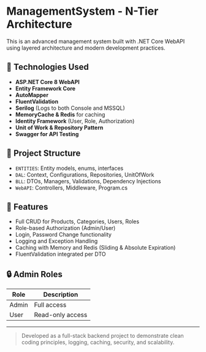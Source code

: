 # ManagementSystem - N-Tier Architecture

This is an advanced management system built with .NET Core WebAPI using layered architecture and modern development practices.

## 🔧 Technologies Used
- **ASP.NET Core 8 WebAPI**
- **Entity Framework Core**
- **AutoMapper**
- **FluentValidation**
- **Serilog** (Logs to both Console and MSSQL)
- **MemoryCache & Redis** for caching
- **Identity Framework** (User, Role, Authorization)
- **Unit of Work & Repository Pattern**
- **Swagger for API Testing**

## 📁 Project Structure
- `ENTITIES`: Entity models, enums, interfaces
- `DAL`: Context, Configurations, Repositories, UnitOfWork
- `BLL`: DTOs, Managers, Validations, Dependency Injections
- `WebAPI`: Controllers, Middleware, Program.cs

## 🧪 Features
- Full CRUD for Products, Categories, Users, Roles
- Role-based Authorization (Admin/User)
- Login, Password Change functionality
- Logging and Exception Handling
- Caching with Memory and Redis (Sliding & Absolute Expiration)
- FluentValidation integrated per DTO

## 🔒 Admin Roles
| Role | Description |
|------|-------------|
| Admin | Full access |
| User | Read-only access |

---

> Developed as a full-stack backend project to demonstrate clean coding principles, logging, caching, security, and scalability.

